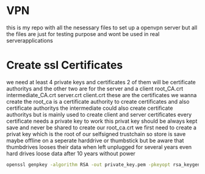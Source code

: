 # VPN
this is my repo with all the nesessary files to set up a openvpn server but all the files are just for testing purpose and wont be used in real serverapplications

# Create ssl Certificates
we need at least 4 private keys and certificates
2 of them will be certificate authoritys and the other two are for the server and a client
  root_CA.crt
  intermediate_CA.crt
  server.crt
  client.crt
these are the certificates we wanna create
the root_ca is a certificate authority to create certificates and also certificate authoritys
the intermediate could also create certificate authoritys but is mainly used to create client and server certificates
every certificate needs a private key to work this privat key should be always kept save and never be shared
to create our root_ca.crt we first need to create a privat key which is the root of our selfsigned trustchain so store is save maybe offline on a seperate harddrive or thumbstick
  but be aware that thumbdrives looses their data when left unplugged for several years even hard drives loose data after 10 years without power
```bash
openssl genpkey -algorithm RSA -out private_key.pem -pkeyopt rsa_keygen_bits:4096
```
